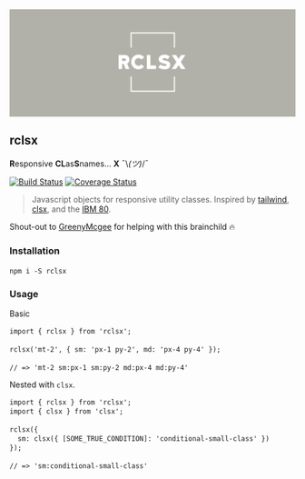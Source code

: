<img src="assets/logo.png" align="center" />

## rclsx 

**R**esponsive **CL**as**S**names... **X**  ¯\\_(ツ)_/¯

[![Build Status](https://travis-ci.com/altruisticsoftware/rclsx.svg?branch=master)](https://travis-ci.com/altruisticsoftware/rclsx)
[![Coverage Status](https://coveralls.io/repos/github/altruisticsoftware/rclsx/badge.svg?branch=master)](https://coveralls.io/github/altruisticsoftware/rclsx?branch=master)

> Javascript objects for responsive utility classes. Inspired by 
  [tailwind](https://tailwindcss.com/), [clsx](https://github.com/lukeed/clsx), 
  and the [IBM 80](https://softwareengineering.stackexchange.com/questions/148677/why-is-80-characters-the-standard-limit-for-code-width).

Shout-out to [GreenyMcgee](https://github.com/greenymcgee) for helping with this brainchild 🔥

### Installation

`npm i -S rclsx`

### Usage

Basic

```tsx
import { rclsx } from 'rclsx';

rclsx('mt-2', { sm: 'px-1 py-2', md: 'px-4 py-4' });

// => 'mt-2 sm:px-1 sm:py-2 md:px-4 md:py-4'
```

Nested with `clsx`.

```tsx
import { rclsx } from 'rclsx';
import { clsx } from 'clsx';

rclsx({ 
  sm: clsx({ [SOME_TRUE_CONDITION]: 'conditional-small-class' })
});

// => 'sm:conditional-small-class'
```